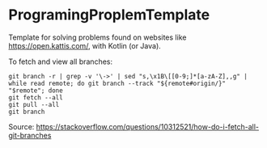 # ProgramingProplemTemplate

Template for solving problems found on websites like https://open.kattis.com/, with Kotlin (or Java).

To fetch and view all branches:
```
git branch -r | grep -v '\->' | sed "s,\x1B\[[0-9;]*[a-zA-Z],,g" | while read remote; do git branch --track "${remote#origin/}" "$remote"; done
git fetch --all
git pull --all
git branch
```
Source: https://stackoverflow.com/questions/10312521/how-do-i-fetch-all-git-branches
